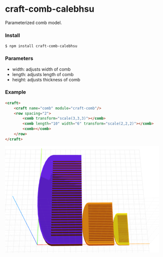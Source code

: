 # craft-comb-calebhsu

Parameterized comb model.

### Install
    $ npm install craft-comb-calebhsu

### Parameters
- width: adjusts width of comb
- length: adjusts length of comb
- height: adjusts thickness of comb

### Example
```html
<craft>
    <craft name="comb" module="craft-comb"/>
    <row spacing="2">
        <comb transform="scale(3,3,3)"></comb>
        <comb length="10" width="6" transform="scale(2,2,2)"></comb>
        <comb></comb>
    </row>
</craft>
```

![example](example.png)